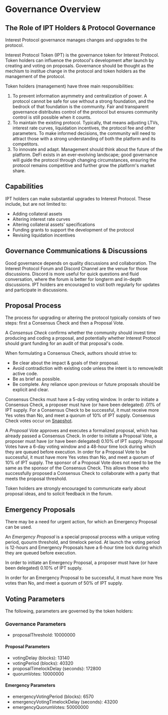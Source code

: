 # Governance Overview

## The Role of IPT Holders & Protocol Governance 
Interest Protocol governance manages changes and upgrades to the protocol. 

Interest Protocol Token (IPT) is the governance token for Interest Protocol. Token holders can influence the protocol's development after launch by creating and voting on proposals. Governance should be thought as the mechism to institue change in the protocol and token holders as the management of the protocol.  

Token holders (management) have three main responsibilities: 
1. To prevent information asymmetry and centralization of power. A protocol cannot be safe for use without a strong foundation, and the bedrock of that foundation is the community. Fair and transparent governance distributes control of the protocol but ensures community control is still possible when it counts.
2. To maintain the existing protocol. Typically, that means adjusting LTVs, interest rate curves, liquidation incentives, the protocol fee and other parameters. To make informed decisions, the community will need to attract those with a strong understanding of both the platform and its competitors.
3. To innovate and adapt. Management should think about the future of the platform. DeFi exists in an ever-evolving landscape; good governance will guide the protocol through changing circumstances, ensuring the protocol remains competitive and further grow the platform's market share.

## Capabilities

IPT holders can make substantial upgrades to Interest Protocol. These include, but are not limited to:

- Adding collateral assets
- Altering interest rate curves
- Altering collateral assets' specifications
- Funding grants to support the development of the protocol
- Revising liquidation incentives

## Governance Communications & Discussions
Good governance depends on quality discussions and collaboration. The Interest Protocol Forum and Discord Channel are the venue for those discussions. Discord is more useful for quick questions and fluid conversation, where the forum is better for longterm and in-depth discussions. IPT holders are encouraged to visit both regularly for updates and participate in discussions.

## Proposal Process
The process for upgrading or altering the protocol typically consists of two steps: first a Consensus Check and then a Proposal Vote.

A *Consensus Check* confirms whether the community should invest time producing and coding a proposal, and potentially whether Interest Protocol should grant funding for an audit of that proposal's code.

When formulating a Consensus Check, authors should strive to:

- Be clear about the impact & goals of their proposal.
- Avoid contradiction with existing code unless the intent is to remove/edit active code.
- Be as brief as possible.
- Be complete. Any reliance upon previous or future proposals should be explicit and clear.

Consensus Checks must have a 5-day voting window. In order to initiate a Consensus Check, a proposer must have (or have been delegated) .01% of IPT supply. For a Consensus Check to be successful, it must receive more Yes votes than No, and meet a quorum of 10% of IPT supply. Consensus Check votes occur on [Snapshot](https://snapshot.org/#/).

A *Proposal Vote* approves and executes a formalized proposal, which has already passed a Consensus Check. In order to initiate a Proposal Vote, a proposer must have (or have been delegated) 0.10% of IPT supply. Proposal Votes have a 6-day voting window and a 48-hour time lock during which they are queued before execution. In order for a Proposal Vote to be successful, it must have more Yes votes than No, and meet a quorum of 10% of IPT supply. The sponsor of a Proposal Vote does not need to be the same as the sponsor of the Consensus Check. This allows those who successfully proposed a Consensus Check to collaborate with a party that meets the proposal threshold.

Token holders are strongly encouraged to communicate early about proposal ideas, and to solicit feedback in the forum. 

## Emergency Proposals

There may be a need for urgent action, for which an Emergency Proposal can be used.

An *Emergency Proposal* is a special proposal process with a unique voting period, quourm threshold, and timelock period. At launch the voting period is 12-hours and Emergency Proposals have a 6-hour time lock during which they are queued before execution.

In order to initiate an Emergency Proposal, a proposer must have (or have been delegated) 0.10% of IPT supply.

In order for an Emergency Proposal to be successful, it must have more Yes votes than No, and meet a quorum of 50% of IPT supply.


## Voting Parameters
The following, parameters are governed by the token holders:

### Governance Parameters
* proposalThreshold: 10000000

#### Proposal Parameters
* votingDelay (blocks): 13140
* votingPeriod (blocks): 40320
* proposalTimelockDelay (seconds): 172800
* quorumVotes: 10000000

#### Emergency Parameters
* emergencyVotingPeriod (blocks): 6570
* emergencyVotingTimelockDelay (seconds): 43200
* emergencyQuorumVotes: 50000000
